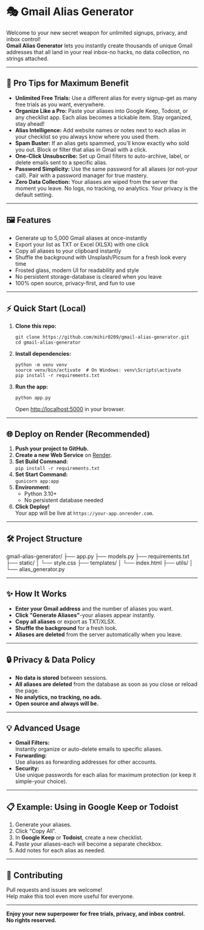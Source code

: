 # 🎭 Gmail Alias Generator

Welcome to your new secret weapon for unlimited signups, privacy, and inbox control!  
**Gmail Alias Generator** lets you instantly create thousands of unique Gmail addresses that all land in your real inbox-no hacks, no data collection, no strings attached.

---

## 🚀 Pro Tips for Maximum Benefit

- **Unlimited Free Trials:** Use a different alias for every signup-get as many free trials as you want, everywhere.
- **Organize Like a Pro:** Paste your aliases into Google Keep, Todoist, or any checklist app. Each alias becomes a tickable item. Stay organized, stay ahead!
- **Alias Intelligence:** Add website names or notes next to each alias in your checklist so you always know where you used them.
- **Spam Buster:** If an alias gets spammed, you’ll know exactly who sold you out. Block or filter that alias in Gmail with a click.
- **One-Click Unsubscribe:** Set up Gmail filters to auto-archive, label, or delete emails sent to a specific alias.
- **Password Simplicity:** Use the same password for all aliases (or not-your call). Pair with a password manager for true mastery.
- **Zero Data Collection:** Your aliases are wiped from the server the moment you leave. No logs, no tracking, no analytics. Your privacy is the default setting.

---

## 🖼️ Features

- Generate up to 5,000 Gmail aliases at once-instantly
- Export your list as TXT or Excel (XLSX) with one click
- Copy all aliases to your clipboard instantly
- Shuffle the background with Unsplash/Picsum for a fresh look every time
- Frosted glass, modern UI for readability and style
- No persistent storage-database is cleared when you leave
- 100% open source, privacy-first, and fun to use

---

## ⚡ Quick Start (Local)

1. **Clone this repo:**
    ```
    git clone https://github.com/mihir0209/gmail-alias-generator.git
    cd gmail-alias-generator
    ```

2. **Install dependencies:**
    ```
    python -m venv venv
    source venv/bin/activate  # On Windows: venv\Scripts\activate
    pip install -r requirements.txt
    ```

3. **Run the app:**
    ```
    python app.py
    ```
    Open [http://localhost:5000](http://localhost:5000) in your browser.

---

## 🌐 Deploy on Render (Recommended)

1. **Push your project to GitHub.**
2. **Create a new Web Service** on [Render](https://render.com/).
3. **Set Build Command:**  
   `pip install -r requirements.txt`
4. **Set Start Command:**  
   `gunicorn app:app`
5. **Environment:**  
   - Python 3.10+  
   - No persistent database needed
6. **Click Deploy!**  
   Your app will be live at `https://your-app.onrender.com`.

---

## 🛠️ Project Structure

gmail-alias-generator/
├── app.py
├── models.py
├── requirements.txt
├── static/
│ └── style.css
├── templates/
│ └── index.html
├── utils/
│ └── alias_generator.py


---

## ✨ How It Works

- **Enter your Gmail address** and the number of aliases you want.
- **Click "Generate Aliases"**-your aliases appear instantly.
- **Copy all aliases** or export as TXT/XLSX.
- **Shuffle the background** for a fresh look.
- **Aliases are deleted** from the server automatically when you leave.

---

## 🔒 Privacy & Data Policy

- **No data is stored** between sessions.
- **All aliases are deleted** from the database as soon as you close or reload the page.
- **No analytics, no tracking, no ads.**
- **Open source and always will be.**

---

## 💡 Advanced Usage

- **Gmail Filters:**  
  Instantly organize or auto-delete emails to specific aliases.
- **Forwarding:**  
  Use aliases as forwarding addresses for other accounts.
- **Security:**  
  Use unique passwords for each alias for maximum protection (or keep it simple-your choice).

---

## 📋 Example: Using in Google Keep or Todoist

1. Generate your aliases.
2. Click "Copy All".
3. In **Google Keep** or **Todoist**, create a new checklist.
4. Paste your aliases-each will become a separate checkbox.
5. Add notes for each alias as needed.

---

## 🤝 Contributing

Pull requests and issues are welcome!  
Help make this tool even more useful for everyone.

---

**Enjoy your new superpower for free trials, privacy, and inbox control.  
No rights reserved.**